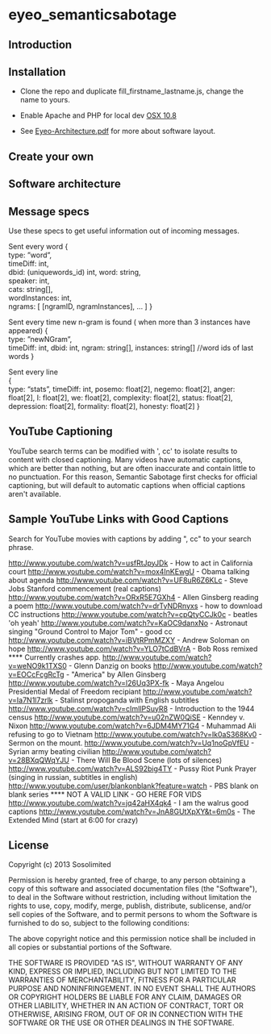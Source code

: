 eyeo_semanticsabotage
=====================


## Introduction 


## Installation

+ Clone the repo and duplicate fill_firstname_lastname.js, change the name to yours.

+ Enable Apache and PHP for local dev [OSX 10.8](http://coolestguyplanettech.com/downtown/install-and-configure-apache-mysql-php-and-phpmyadmin-osx-108-mountain-lion)

+ See [Eyeo-Architecture.pdf](https://github.com/sosolimited/eyeo_semanticsabotage/blob/master/Eyeo-Architecture.pdf) for more about software layout.

## Create your own


## Software architecture


## Message specs

Use these specs to get useful information out of incoming messages.

Sent every word 
{   
  type: ”word”,    
  timeDiff: int,   
  dbid: (uniquewords_id) int, 
  word: string,  
  speaker: int,  
  cats: string[],  
  wordInstances: int,  
  ngrams: [ [ngramID, ngramInstances], ... ] 
} 

Sent every time new n-gram is found ( when more than 3 instances have appeared) 
{	 
  type: ”newNGram”,  
  timeDiff: int, 
  dbid: int, 
  ngram: string[], 
  instances: string[] //word ids of last words 
}  

Sent every line  
{ 	
  type: “stats”, 
  timeDiff: int, 
  posemo: float[2], 
  negemo: float[2], 
  anger: float[2], 
  I: float[2], 
  we: float[2], 
  complexity: float[2], 
  status: float[2], 
  depression: float[2], 
  formality: float[2], 
  honesty: float[2] 
} 

## YouTube Captioning ##

YouTube search terms can be modified with ', cc' to isolate results to content with closed captioning. Many videos have automatic captions, which are better than nothing, but are often inaccurate and contain little to no punctuation. For this reason, Semantic Sabotage first checks for official captioning, but will default to automatic captions when official captions aren't available.

## Sample YouTube Links with Good Captions

Search for YouTube movies with captions by adding ", cc" to your search phrase.

http://www.youtube.com/watch?v=usfRtJpyJDk - How to act in California court
http://www.youtube.com/watch?v=mox4InKEwgU - Obama talking about agenda
http://www.youtube.com/watch?v=UF8uR6Z6KLc - Steve Jobs Stanford commencement (real captions)
http://www.youtube.com/watch?v=ORxR5E7GXh4 - Allen Ginsberg reading a poem
http://www.youtube.com/watch?v=drTyNDRnyxs - how to download CC instructions
http://www.youtube.com/watch?v=cpQtyCCJk0c - beatles 'oh yeah'
http://www.youtube.com/watch?v=KaOC9danxNo - Astronaut singing "Ground Control to Major Tom" - good cc
http://www.youtube.com/watch?v=iBVtRPmMZXY - Andrew Soloman on hope
http://www.youtube.com/watch?v=YLO7tCdBVrA - Bob Ross remixed **** Currently crashes app.
http://www.youtube.com/watch?v=weNO9k1TXS0 - Glenn Danzig on books
http://www.youtube.com/watch?v=EOCcFcgRcTg - "America" by Allen Ginsberg
http://www.youtube.com/watch?v=l26Uq3PX-fk - Maya Angelou Presidential Medal of Freedom recipiant
http://www.youtube.com/watch?v=Ia7N1l7zrlk - Stalinst propoganda with English subtitles
http://www.youtube.com/watch?v=cImIlPSuyR8 - Introduction to the 1944 census
http://www.youtube.com/watch?v=u02nZW0QiSE - Kenndey v. Nixon
http://www.youtube.com/watch?v=6JDM4MY71G4 - Muhammad Ali refusing to go to Vietnam
http://www.youtube.com/watch?v=Ik0aS368Kv0 - Sermon on the mount.
http://www.youtube.com/watch?v=Uq1noGpVfEU - Syrian army beating civilian 
http://www.youtube.com/watch?v=28BXqQWqYJU - There Will Be Blood Scene (lots of silences)
http://www.youtube.com/watch?v=ALS92big4TY - Pussy Riot Punk Prayer (singing in russian, subtitles in english)
http://www.youtube.com/user/blankonblank?feature=watch - PBS blank on blank series **** NOT A VALID LINK - GO HERE FOR VIDS
http://www.youtube.com/watch?v=jq42aHX4qk4 - I am the walrus good captions
http://www.youtube.com/watch?v=JnA8GUtXpXY&t=6m0s - The Extended Mind (start at 6:00 for crazy)

## License

Copyright (c) 2013 Sosolimited

Permission is hereby granted, free of charge, to any person obtaining a copy
of this software and associated documentation files (the "Software"), to deal
in the Software without restriction, including without limitation the rights
to use, copy, modify, merge, publish, distribute, sublicense, and/or sell
copies of the Software, and to permit persons to whom the Software is
furnished to do so, subject to the following conditions:

The above copyright notice and this permission notice shall be included in
all copies or substantial portions of the Software.

THE SOFTWARE IS PROVIDED "AS IS", WITHOUT WARRANTY OF ANY KIND, EXPRESS OR
IMPLIED, INCLUDING BUT NOT LIMITED TO THE WARRANTIES OF MERCHANTABILITY,
FITNESS FOR A PARTICULAR PURPOSE AND NONINFRINGEMENT. IN NO EVENT SHALL THE
AUTHORS OR COPYRIGHT HOLDERS BE LIABLE FOR ANY CLAIM, DAMAGES OR OTHER
LIABILITY, WHETHER IN AN ACTION OF CONTRACT, TORT OR OTHERWISE, ARISING FROM,
OUT OF OR IN CONNECTION WITH THE SOFTWARE OR THE USE OR OTHER DEALINGS IN
THE SOFTWARE.
